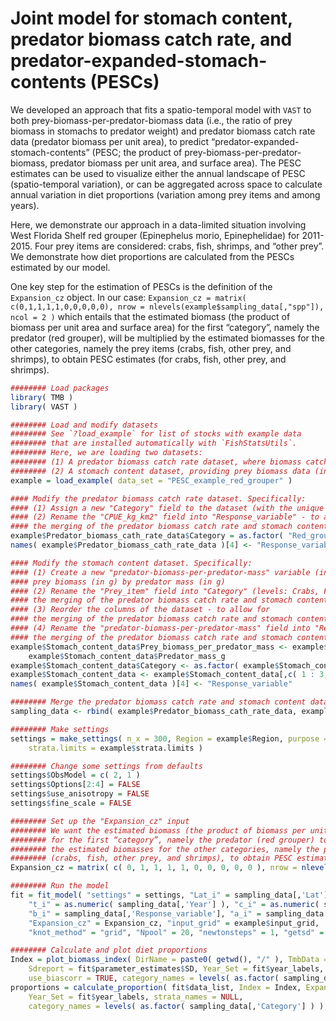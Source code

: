  # Joint model for stomach content, predator biomass catch rate, and predator-expanded-stomach-contents (PESCs)

We developed an approach that fits a spatio-temporal model with `VAST` to both prey-biomass-per-predator-biomass data (i.e., the ratio of prey biomass in stomachs to predator weight) and predator biomass catch rate data (predator biomass per unit area), to predict “predator-expanded-stomach-contents” (PESC; the product of prey-biomass-per-predator-biomass, predator biomass per unit area, and surface area). The PESC estimates can be used to visualize either the annual landscape of PESC (spatio-temporal variation), or can be aggregated across space to calculate annual variation in diet proportions (variation among prey items and among years). 

Here, we demonstrate our approach in a data-limited situation involving West Florida Shelf red grouper (Epinephelus morio, Epinephelidae) for 2011-2015. Four prey items are considered: crabs, fish, shrimps, and “other prey”. We demonstrate how diet proportions are calculated from the PESCs estimated by our model. 

One key step for the estimation of PESCs is the definition of the `Expansion_cz` object. In our case:
`Expansion_cz = matrix( c(0,1,1,1,1,0,0,0,0,0), nrow = nlevels(example$sampling_data[,"spp"]), ncol = 2 )`
which entails that the estimated biomass (the product of biomass per unit area and surface area) for the first “category”, namely the predator (red grouper), will be multiplied by the estimated biomasses for the other categories, namely the prey items (crabs, fish, other prey, and shrimps), to obtain PESC estimates (for crabs, fish, other prey, and shrimps). 

```R
######## Load packages
library( TMB )
library( VAST )

######## Load and modify datasets
######## See `?load_example` for list of stocks with example data
######## that are installed automatically with `FishStatsUtils`.
######## Here, we are loading two datasets:
######## (1) A predator biomass catch rate dataset, where biomass catch rate is in kg per square-km
######## (2) A stomach content dataset, providing prey biomass data (in g) and predator mass data (in g)
example = load_example( data_set = "PESC_example_red_grouper" )

#### Modify the predator biomass catch rate dataset. Specifically:
#### (1) Assign a new "Category" field to the dataset (with the unique level "Red_grouper")
#### (2) Rename the "CPUE_kg_km2" field into "Response_variable" - to allow for 
#### the merging of the predator biomass catch rate and stomach content datasets 
example$Predator_biomass_cath_rate_data$Category = as.factor( "Red_grouper" )
names( example$Predator_biomass_cath_rate_data )[4] <- "Response_variable"

#### Modify the stomach content dataset. Specifically:
#### (1) Create a new "predator-biomass-per-predator-mass" variable (in g per g of predator), by dividing
#### prey biomass (in g) by predator mass (in g)
#### (2) Rename the "Prey_item" field into "Category" (levels: Crabs, Fish, Shrimps, and Other) - to allow for 
#### the merging of the predator biomass catch rate and stomach content datasets 
#### (3) Reorder the columns of the dataset - to allow for 
#### the merging of the predator biomass catch rate and stomach content datasets 
#### (4) Rename the "predator-biomass-per-predator-mass" field into "Response_variable" - to allow for 
#### the merging of the predator biomass catch rate and stomach content datasets 
example$Stomach_content_data$Prey_biomass_per_predator_mass <- example$Stomach_content_data$Prey_biomass_in_stomach_g / 
	example$Stomach_content_data$Predator_mass_g 
example$Stomach_content_data$Category <- as.factor( example$Stomach_content_data$Prey_item )
example$Stomach_content_data <- example$Stomach_content_data[,c( 1 : 3, 8, 7, 9 )]
names( example$Stomach_content_data )[4] <- "Response_variable"

######## Merge the predator biomass catch rate and stomach content datasets
sampling_data <- rbind( example$Predator_biomass_cath_rate_data, example$Stomach_content_data )

######## Make settings
settings = make_settings( n_x = 300, Region = example$Region, purpose = "index",
	strata.limits = example$strata.limits )

######## Change some settings from defaults
settings$ObsModel = c( 2, 1 )
settings$Options[2:4] = FALSE
settings$use_anisotropy = FALSE
settings$fine_scale = FALSE

######## Set up the "Expansion_cz" input
######## We want the estimated biomass (the product of biomass per unit area and surface area) 
######## for the first “category”, namely the predator (red grouper) to be multiplied by 
######## the estimated biomasses for the other categories, namely the prey items 
######## (crabs, fish, other prey, and shrimps), to obtain PESC estimates (for crabs, fish, other prey, and shrimps).
Expansion_cz = matrix( c( 0, 1, 1, 1, 1, 0, 0, 0, 0, 0 ), nrow = nlevels( sampling_data[,"Category"] ), ncol = 2 ) 

######## Run the model
fit = fit_model( "settings" = settings, "Lat_i" = sampling_data[,'Lat'], "Lon_i" = sampling_data[,'Lon'],
	"t_i" = as.numeric( sampling_data[,'Year'] ), "c_i" = as.numeric( sampling_data[,"Category"] ) - 1,
  	"b_i" = sampling_data[,'Response_variable'], "a_i" = sampling_data[,'Area_swept_km2'], 
	"Expansion_cz" = Expansion_cz, "input_grid" = example$input_grid, 
	"knot_method" = "grid", "Npool" = 20, "newtonsteps" = 1, "getsd" = TRUE, test_fit = FALSE )

######## Calculate and plot diet proportions
Index = plot_biomass_index( DirName = paste0( getwd(), "/" ), TmbData = fit$data_list, 
	Sdreport = fit$parameter_estimates$SD, Year_Set = fit$year_labels, Years2Include = fit$years_to_plot, 
	use_biascorr = TRUE, category_names = levels( as.factor( sampling_data[,'Category'] ) ) )
proportions = calculate_proportion( fit$data_list, Index = Index, Expansion_cz = Expansion_cz, 
	Year_Set = fit$year_labels, strata_names = NULL, 
	category_names = levels( as.factor( sampling_data[,'Category'] ) ), PlotName2 = NA )

```
